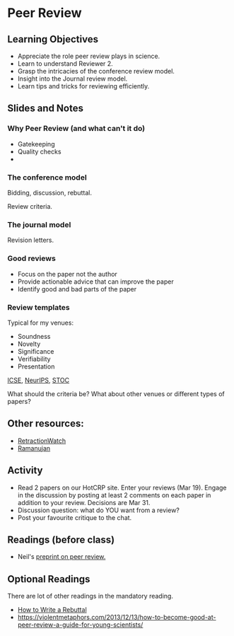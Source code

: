 # Peer Review

## Learning Objectives

* Appreciate the role peer review plays in science. 
* Learn to understand Reviewer 2.
* Grasp the intricacies of the conference review model.
* Insight into the Journal review model.
* Learn tips and tricks for reviewing efficiently.

## Slides and Notes

### Why Peer Review (and what can't it do)

* Gatekeeping
* Quality checks
* 

### The conference model

Bidding, discussion, rebuttal. 

Review criteria.

### The journal model

Revision letters. 

### Good reviews

* Focus on the paper not the author
* Provide actionable advice that can improve the paper
* Identify good and bad parts of the paper

### Review templates

Typical for my venues:

- Soundness
- Novelty
- Significance
- Verifiability
- Presentation

[ICSE](https://2020.icse-conferences.org/track/icse-2020-papers?#Call-for-Papers), [NeurIPS](https://nips.cc/Conferences/2020/CallForPapers), [STOC](http://acm-stoc.org/stoc2020/STOC-2020-cfp.pdf)

What should the criteria be? What about other venues or different types of papers?

## Other resources:

* [RetractionWatch](https://retractionwatch.com)
* [Ramanujan](https://en.wikipedia.org/wiki/Srinivasa_Ramanujan#Mathematicians'_views_of_Ramanujan)

## Activity

* Read 2 papers on our HotCRP site. Enter your reviews (Mar 19). Engage in the discussion by posting at least 2 comments on each paper in addition to your review. Decisions are Mar 31.
* Discussion question: what do YOU want from a review? 
* Post your favourite critique to the chat.

## Readings (before class)

* Neil's [preprint on peer review.](https://arxiv.org/abs/2009.01209) 

## Optional Readings

There are lot of other readings in the mandatory reading. 

- [How to Write a Rebuttal](https://andreas-zeller.info/2012/10/01/patterns-for-writing-good-rebuttals.html)
- https://violentmetaphors.com/2013/12/13/how-to-become-good-at-peer-review-a-guide-for-young-scientists/